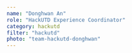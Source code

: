 ```yaml
---
name: "Donghwan An"
role: "HackUTD Experience Coordinator"
category: hackutd
filter: "hackutd"
photo: "team-hackutd-donghwan"
---
```

